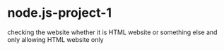 # node.js-project-1
checking the website whether it is HTML website or something else and only allowing HTML website only
